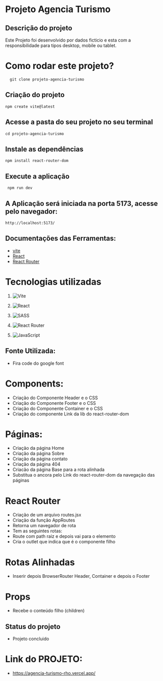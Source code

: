 # Projeto Agencia Turismo

 ## Descrição do projeto

 Este Projeto foi desenvolvido por dados ficticio  e esta com a responsibilidade para tipos desktop, mobile ou tablet.

# Como rodar este projeto?
      git clone projeto-agencia-turismo

 ## Criação do projeto
    npm create vite@latest

 ## Acesse a pasta do seu projeto no seu terminal
    cd projeto-agencia-turismo

 ## Instale as dependências
    npm install react-router-dom

 ## Execute a aplicação
     npm run dev  

## A Aplicação será iniciada na porta  5173, acesse pelo navegador:
    http://localhost:5173/      

## Documentações das Ferramentas:
- [vite](https://vitejs.dev/)
- [React](https://react.dev/)
- [React Router](https://reactrouter.com/en/main)

# Tecnologias utilizadas

1. ![Vite](https://img.shields.io/badge/vite-%23646CFF.svg?style=for-the-badge&logo=vite&logoColor=white)

1. ![React](https://img.shields.io/badge/react-%2320232a.svg?style=for-the-badge&logo=react&logoColor=%2361DAFB)

1. ![SASS](https://img.shields.io/badge/SASS-hotpink.svg?style=for-the-badge&logo=SASS&logoColor=white)

1. ![React Router](https://img.shields.io/badge/React_Router-CA4245?style=for-the-badge&logo=react-router&logoColor=white)

1. ![JavaScript](https://img.shields.io/badge/javascript-%23323330.svg?style=for-the-badge&logo=javascript&logoColor=%23F7DF1E)

## Fonte Utilizada:

- Fira code do google font

# Components:

- Criação do Componente Header e o CSS
- Criação do Componente Footer e o CSS
- Criação do Componente Container e o CSS
- Criação do componente Link da lib do react-router-dom

# Páginas:

- Criação da página Home
- Criação da página Sobre
- Criação da página contato
- Criação da página 404
- Criacão da página Base para a rota alinhada
- Substitua o ancora pelo Link do react-router-dom da navegação das páginas

# React Router

- Criação de um arquivo routes.jsx
- Criação da função AppRoutes
- Retorna um navegador de rota
- Tem as seguintes rotas: 
- Route com path raiz e depois vai para o elemento
- Cria o outlet que indica que é o componente filho


# Rotas Alinhadas
- Inserir depois BrowserRouter Header, Container e depois o Footer


# Props
- Recebe o conteúdo  filho (children)

## Status do projeto
- Projeto concluido

# Link do PROJETO:
- https://agencia-turismo-rho.vercel.app/